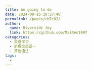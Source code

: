 ```yaml
---
title: be going to do
date: 2024-09-16 10:27:48
permalink: /pages/cb7e02/
author:
  name: Riverside Joy
  link: https://github.com/MaiRen1997
categories:
  - 英语学习
  - 新概念英语一
  - 其他语法
tags:
  - 
---
```

